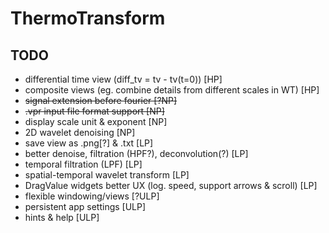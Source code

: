 # ThermoTransform

## TODO

- differential time view (diff_tv = tv - tv(t=0)) [HP]
- composite views (eg. combine details from different scales in WT) [HP]
- ~~signal extension before fourier [?NP]~~
- ~~.vpr input file format support [NP]~~
- display scale unit & exponent [NP]
- 2D wavelet denoising [NP]
- save view as .png[?] & .txt [LP]
- better denoise, filtration (HPF?), deconvolution(?) [LP]
- temporal filtration (LPF) [LP]
- spatial-temporal wavelet transform [LP]
- DragValue widgets better UX (log. speed, support arrows & scroll) [LP]
- flexible windowing/views [?ULP]
- persistent app settings [ULP]
- hints & help [ULP]
